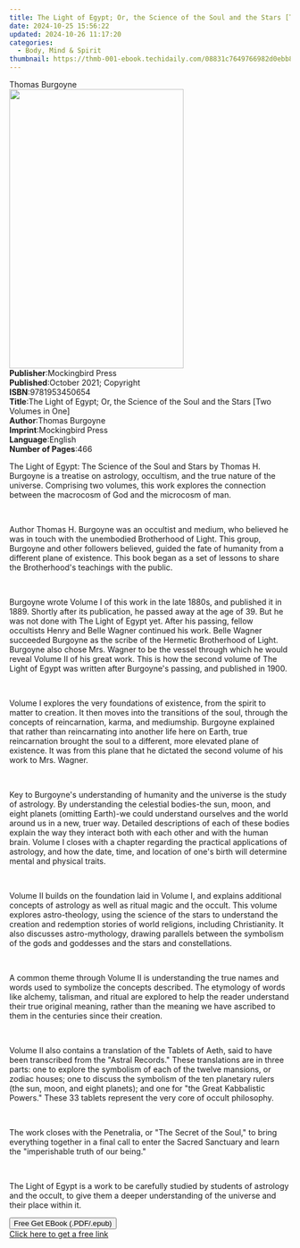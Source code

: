 ```yaml
---
title: The Light of Egypt; Or, the Science of the Soul and the Stars [Two Volumes in One] | Free Book
date: 2024-10-25 15:56:22
updated: 2024-10-26 11:17:20
categories:
  - Body, Mind & Spirit
thumbnail: https://thmb-001-ebook.techidaily.com/08831c7649766982d0ebb82de4070445fc4d4af962f7680e327260281128ce15.jpg
---
```

<main id="book-container">
  <div class="flex flex-col">
    <div class="book-brief flex-1 py-6 px-4 sm:p-6 md:py-10 md:px-8">
      <!-- brief-->
      <div class="book-brief-main">Thomas Burgoyne</div>
    </div>
    <div
      class="book-meta-info flex-1 grid gap-4 col-start-1 col-end-3 row-start-1 sm:mb-6 sm:grid-cols-4 lg:gap-6 lg:col-start-2 lg:row-end-6 lg:row-span-6 lg:mb-0"
    >
      <div
        class="book-meta-info-left place-content-center mt-4 p-4 text-sm leading-6 col-start-2 col-span-2 dark:text-slate-400"
      >
        <img
          class="w-full h-500 object-cover rounded-lg sm:h-255 sm:col-span-2 lg:col-span-full"
          src="https://img-001-ebook.techidaily.com/7c2fed50c74c78b948a0a0f950368b8698e2228696611e9710659a095fd6ce40.jpg"
          alt=""
          width="312"
          height="500"
        />
      </div>
      <div
        class="book-meta-info-right mt-2 col-start-1 row-start-2 col-span-3 self-center"
      >
        <!-- meta data  -->
        <div class="flex flex-col px-4 md:px-8">
          <div class="flex-1">
            <strong>Publisher</strong>:<span class="px-2"
              >Mockingbird Press</span
            >
          </div>
          <div class="flex-1">
            <strong>Published</strong>:<span class="px-2"
              >October 2021; Copyright</span
            >
          </div>
          <div class="flex-1">
            <strong>ISBN</strong>:<span class="px-2">9781953450654</span>
          </div>
          <div class="flex-1">
            <strong>Title</strong>:<span class="px-2"
              >The Light of Egypt; Or, the Science of the Soul and the Stars
              [Two Volumes in One]</span
            >
          </div>
          <div class="flex-1">
            <strong>Author</strong>:<span class="px-2">Thomas Burgoyne</span>
          </div>
          <div class="flex-1">
            <strong>Imprint</strong>:<span class="px-2">Mockingbird Press</span>
          </div>
          <div class="flex-1">
            <strong>Language</strong>:<span class="px-2">English</span>
          </div>
          <div class="flex-1">
            <strong>Number of Pages</strong>:<span class="px-2">466</span>
          </div>
        </div>
      </div>
    </div>
    <div class="book-description flex-1 py-6 px-4 sm:p-6 md:py-10 md:px-8">
      <div class="book-description-main">
        <div accordion-content="" id="description">
          <p>
            The Light of Egypt: The Science of the Soul and Stars by Thomas H.
            Burgoyne is a treatise on astrology, occultism, and the true nature
            of the universe. Comprising two volumes, this work explores the
            connection between the macrocosm of God and the microcosm of man.
          </p>
          <p><br /></p>
          <p>
            Author Thomas H. Burgoyne was an occultist and medium, who believed
            he was in touch with the unembodied Brotherhood of Light. This
            group, Burgoyne and other followers believed, guided the fate of
            humanity from a different plane of existence. This book began as a
            set of lessons to share the Brotherhood's teachings with the public.
          </p>
          <p><br /></p>
          <p>
            Burgoyne wrote Volume I of this work in the late 1880s, and
            published it in 1889. Shortly after its publication, he passed away
            at the age of 39. But he was not done with The Light of Egypt yet.
            After his passing, fellow occultists Henry and Belle Wagner
            continued his work. Belle Wagner succeeded Burgoyne as the scribe of
            the Hermetic Brotherhood of Light. Burgoyne also chose Mrs. Wagner
            to be the vessel through which he would reveal Volume II of his
            great work. This is how the second volume of The Light of Egypt was
            written after Burgoyne's passing, and published in 1900.
          </p>
          <p><br /></p>
          <p>
            Volume I explores the very foundations of existence, from the spirit
            to matter to creation. It then moves into the transitions of the
            soul, through the concepts of reincarnation, karma, and mediumship.
            Burgoyne explained that rather than reincarnating into another life
            here on Earth, true reincarnation brought the soul to a different,
            more elevated plane of existence. It was from this plane that he
            dictated the second volume of his work to Mrs. Wagner.
          </p>
          <p><br /></p>
          <p>
            Key to Burgoyne's understanding of humanity and the universe is the
            study of astrology. By understanding the celestial bodies-the sun,
            moon, and eight planets (omitting Earth)-we could understand
            ourselves and the world around us in a new, truer way. Detailed
            descriptions of each of these bodies explain the way they interact
            both with each other and with the human brain. Volume I closes with
            a chapter regarding the practical applications of astrology, and how
            the date, time, and location of one's birth will determine mental
            and physical traits.
          </p>
          <p><br /></p>
          <p>
            Volume II builds on the foundation laid in Volume I, and explains
            additional concepts of astrology as well as ritual magic and the
            occult. This volume explores astro-theology, using the science of
            the stars to understand the creation and redemption stories of world
            religions, including Christianity. It also discusses
            astro-mythology, drawing parallels between the symbolism of the gods
            and goddesses and the stars and constellations.
          </p>
          <p>&nbsp;</p>
          <p>
            A common theme through Volume II is understanding the true names and
            words used to symbolize the concepts described. The etymology of
            words like alchemy, talisman, and ritual are explored to help the
            reader understand their true original meaning, rather than the
            meaning we have ascribed to them in the centuries since their
            creation.
          </p>
          <p><br /></p>
          <p>
            Volume II also contains a translation of the Tablets of Aeth, said
            to have been transcribed from the "Astral Records." These
            translations are in three parts: one to explore the symbolism of
            each of the twelve mansions, or zodiac houses; one to discuss the
            symbolism of the ten planetary rulers (the sun, moon, and eight
            planets); and one for "the Great Kabbalistic Powers." These 33
            tablets represent the very core of occult philosophy.
          </p>
          <p><br /></p>
          <p>
            The work closes with the Penetralia, or "The Secret of the Soul," to
            bring everything together in a final call to enter the Sacred
            Sanctuary and learn the "imperishable truth of our being."
          </p>
          <p><br /></p>
          <p>
            The Light of Egypt is a work to be carefully studied by students of
            astrology and the occult, to give them a deeper understanding of the
            universe and their place within it.
          </p>
        </div>
        <div class="accordion-fader"></div>
      </div>
    </div>
    <div class="book-excerpts flex-1 py-6 px-4 sm:p-6 md:py-10 md:px-8"></div>
    <div
      class="book-about-author flex-1 py-6 px-4 sm:p-6 md:py-10 md:px-8"
    ></div>
    <div class="book-free-get flex-1 py-6 px-4 sm:p-6 md:py-10 md:px-8">
      <button
        id="btn-free-get"
        class="bg-blue-500 hover:bg-blue-700 text-white font-bold py-2 px-4 rounded"
      >
        Free Get EBook (.PDF/.epub)
      </button>
      <div id="countdown-display" class="px-2 text-lg mt-2"></div>
      <a
        id="free-link"
        class="hidden bg-blue-500 hover:bg-blue-700 text-white font-bold py-2 px-4 rounded"
        href="https://www.ebooks.com/en-us/book/210390085/the-light-of-egypt-or-the-science-of-the-soul-and-the-stars-two-volumes-in-one/thomas-burgoyne/"
        target="_blank"
        >Click here to get a free link</a
      >
    </div>
    <script>
      let countdownTime = 0;
      let countdownInterval = null;
      document
        .getElementById('btn-free-get')
        .addEventListener('click', startCountdown);
      function startCountdown() {
        countdownTime = new Date().getTime() + 60000 * 3;
        countdownInterval = setInterval(updateCountdown, 1000);
        document.getElementById('btn-free-get').disabled = true;
        document
          .getElementById('btn-free-get')
          .classList.add('bg-gray-500', 'cursor-not-allowed');
      }
      function updateCountdown() {
        let currentTime = new Date().getTime();
        let timeLeft = countdownTime - currentTime;
        let secondsLeft = Math.floor(timeLeft / 1000);
        document.getElementById('countdown-display').innerHTML =
          `Remaining time: ${secondsLeft} seconds.`;
        if (secondsLeft <= 0) {
          clearInterval(countdownInterval);
          document.getElementById('btn-free-get').classList.add('hidden');
          document.getElementById('free-link').classList.remove('hidden');
          document.getElementById('countdown-display').innerHTML = '';
        }
      }
    </script>
  </div>
</main>
